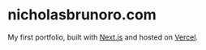 # nicholasbrunoro.com

My first portfolio, built with [Next.js](https://nextjs.org/) and hosted on [Vercel](https://vercel.com/home).
